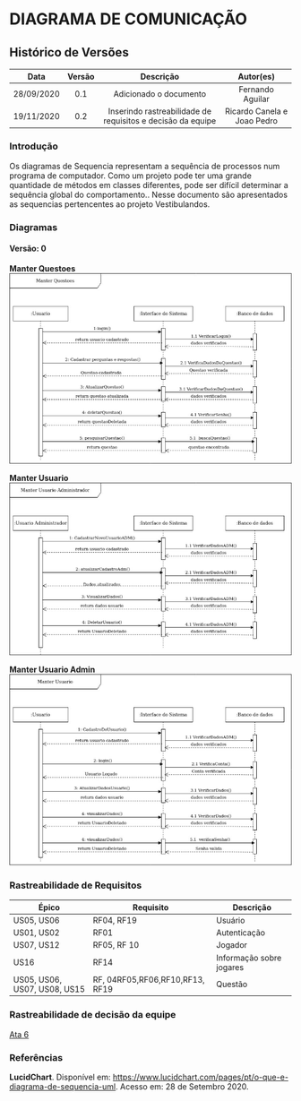 # DIAGRAMA DE COMUNICAÇÃO

## Histórico de Versões

|   Data   | Versão |           Descrição           |             Autor(es)              |
|:--------:|:------:|:-----------------------------:|:----------------------------------:|
| 28/09/2020 | 0.1 | Adicionado o documento | Fernando Aguilar |
| 19/11/2020 | 0.2 | Inserindo rastreabilidade de requisitos e decisão da equipe | Ricardo Canela e Joao Pedro |

### Introdução

Os diagramas de Sequencia representam a sequência de processos num programa de computador. Como um projeto pode ter uma grande quantidade de métodos em classes diferentes, pode ser difícil determinar a sequência global do comportamento.. Nesse documento são apresentados as sequencias pertencentes ao projeto Vestibulandos.

### Diagramas

#### Versão: 0

**Manter Questoes**
![DiagramaSequencia_Manter_questoes](../../img/diagramas/Diagrama_de_Sequencia-Manter_Questoes.jpg)

**Manter Usuario**
![DiagramaSequencia_Manter_Usuario](../../img/diagramas/Diagrama_de_Sequencia-Manter_Usuario_Administrador.jpg)

**Manter Usuario Admin**
![DiagramaSequencia_Manter_Usuario_Admin](../../img/diagramas/Diagrama_de_Sequencia-Manter_Usuario.jpg)

### Rastreabilidade de Requisitos

|Épico|Requisito| Descrição |
|-------|-----|------|
| US05, US06 | RF04, RF19 | Usuário|
| US01, US02 | RF01| Autenticação|
| US07, US12|RF05,  RF 10| Jogador|
| US16 | RF14 | Informação sobre jogares|
| US05, US06, US07, US08, US15 | RF, 04RF05,RF06,RF10,RF13, RF19| Questão|


### Rastreabilidade de decisão da equipe

[Ata 6](https://unbarqdsw.github.io/2020.1_G4_Vestibulandos/reunioes/ata_6/)

### Referências
**LucidChart**. Disponível em: <https://www.lucidchart.com/pages/pt/o-que-e-diagrama-de-sequencia-uml>. Acesso em: 28 de Setembro 2020.
